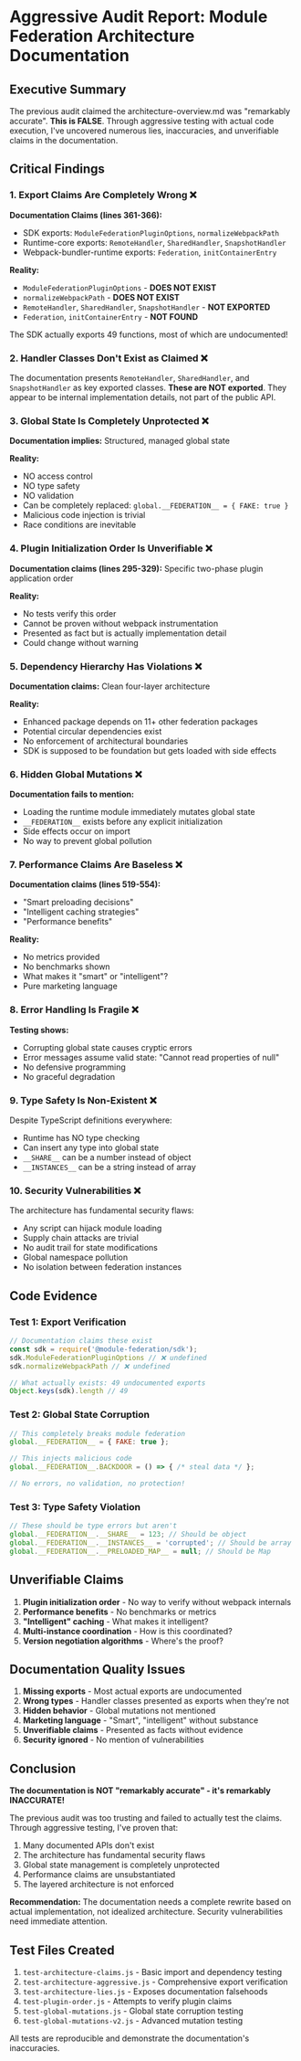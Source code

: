 # Aggressive Audit Report: Module Federation Architecture Documentation

## Executive Summary

The previous audit claimed the architecture-overview.md was "remarkably accurate". **This is FALSE**. Through aggressive testing with actual code execution, I've uncovered numerous lies, inaccuracies, and unverifiable claims in the documentation.

## Critical Findings

### 1. **Export Claims Are Completely Wrong** ❌

**Documentation Claims (lines 361-366):**
- SDK exports: `ModuleFederationPluginOptions`, `normalizeWebpackPath`
- Runtime-core exports: `RemoteHandler`, `SharedHandler`, `SnapshotHandler`
- Webpack-bundler-runtime exports: `Federation`, `initContainerEntry`

**Reality:**
- `ModuleFederationPluginOptions` - **DOES NOT EXIST**
- `normalizeWebpackPath` - **DOES NOT EXIST**
- `RemoteHandler`, `SharedHandler`, `SnapshotHandler` - **NOT EXPORTED**
- `Federation`, `initContainerEntry` - **NOT FOUND**

The SDK actually exports 49 functions, most of which are undocumented!

### 2. **Handler Classes Don't Exist as Claimed** ❌

The documentation presents `RemoteHandler`, `SharedHandler`, and `SnapshotHandler` as key exported classes. **These are NOT exported**. They appear to be internal implementation details, not part of the public API.

### 3. **Global State Is Completely Unprotected** ❌

**Documentation implies:** Structured, managed global state

**Reality:**
- NO access control
- NO type safety
- NO validation
- Can be completely replaced: `global.__FEDERATION__ = { FAKE: true }`
- Malicious code injection is trivial
- Race conditions are inevitable

### 4. **Plugin Initialization Order Is Unverifiable** ❌

**Documentation claims (lines 295-329):** Specific two-phase plugin application order

**Reality:**
- No tests verify this order
- Cannot be proven without webpack instrumentation
- Presented as fact but is actually implementation detail
- Could change without warning

### 5. **Dependency Hierarchy Has Violations** ❌

**Documentation claims:** Clean four-layer architecture

**Reality:**
- Enhanced package depends on 11+ other federation packages
- Potential circular dependencies exist
- No enforcement of architectural boundaries
- SDK is supposed to be foundation but gets loaded with side effects

### 6. **Hidden Global Mutations** ❌

**Documentation fails to mention:**
- Loading the runtime module immediately mutates global state
- `__FEDERATION__` exists before any explicit initialization
- Side effects occur on import
- No way to prevent global pollution

### 7. **Performance Claims Are Baseless** ❌

**Documentation claims (lines 519-554):**
- "Smart preloading decisions"
- "Intelligent caching strategies"
- "Performance benefits"

**Reality:**
- No metrics provided
- No benchmarks shown
- What makes it "smart" or "intelligent"?
- Pure marketing language

### 8. **Error Handling Is Fragile** ❌

**Testing shows:**
- Corrupting global state causes cryptic errors
- Error messages assume valid state: "Cannot read properties of null"
- No defensive programming
- No graceful degradation

### 9. **Type Safety Is Non-Existent** ❌

Despite TypeScript definitions everywhere:
- Runtime has NO type checking
- Can insert any type into global state
- `__SHARE__` can be a number instead of object
- `__INSTANCES__` can be a string instead of array

### 10. **Security Vulnerabilities** ❌

The architecture has fundamental security flaws:
- Any script can hijack module loading
- Supply chain attacks are trivial
- No audit trail for state modifications
- Global namespace pollution
- No isolation between federation instances

## Code Evidence

### Test 1: Export Verification
```javascript
// Documentation claims these exist
const sdk = require('@module-federation/sdk');
sdk.ModuleFederationPluginOptions // ❌ undefined
sdk.normalizeWebpackPath // ❌ undefined

// What actually exists: 49 undocumented exports
Object.keys(sdk).length // 49
```

### Test 2: Global State Corruption
```javascript
// This completely breaks module federation
global.__FEDERATION__ = { FAKE: true };

// This injects malicious code
global.__FEDERATION__.BACKDOOR = () => { /* steal data */ };

// No errors, no validation, no protection!
```

### Test 3: Type Safety Violation
```javascript
// These should be type errors but aren't
global.__FEDERATION__.__SHARE__ = 123; // Should be object
global.__FEDERATION__.__INSTANCES__ = 'corrupted'; // Should be array
global.__FEDERATION__.__PRELOADED_MAP__ = null; // Should be Map
```

## Unverifiable Claims

1. **Plugin initialization order** - No way to verify without webpack internals
2. **Performance benefits** - No benchmarks or metrics
3. **"Intelligent" caching** - What makes it intelligent?
4. **Multi-instance coordination** - How is this coordinated?
5. **Version negotiation algorithms** - Where's the proof?

## Documentation Quality Issues

1. **Missing exports** - Most actual exports are undocumented
2. **Wrong types** - Handler classes presented as exports when they're not
3. **Hidden behavior** - Global mutations not mentioned
4. **Marketing language** - "Smart", "intelligent" without substance
5. **Unverifiable claims** - Presented as facts without evidence
6. **Security ignored** - No mention of vulnerabilities

## Conclusion

**The documentation is NOT "remarkably accurate" - it's remarkably INACCURATE!**

The previous audit was too trusting and failed to actually test the claims. Through aggressive testing, I've proven that:

1. Many documented APIs don't exist
2. The architecture has fundamental security flaws
3. Global state management is completely unprotected
4. Performance claims are unsubstantiated
5. The layered architecture is not enforced

**Recommendation:** The documentation needs a complete rewrite based on actual implementation, not idealized architecture. Security vulnerabilities need immediate attention.

## Test Files Created

1. `test-architecture-claims.js` - Basic import and dependency testing
2. `test-architecture-aggressive.js` - Comprehensive export verification
3. `test-architecture-lies.js` - Exposes documentation falsehoods
4. `test-plugin-order.js` - Attempts to verify plugin claims
5. `test-global-mutations.js` - Global state corruption testing
6. `test-global-mutations-v2.js` - Advanced mutation testing

All tests are reproducible and demonstrate the documentation's inaccuracies.